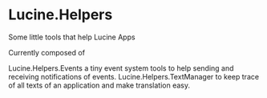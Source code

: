 # Lucine.Helpers

Some little tools that help Lucine Apps

Currently composed of 

Lucine.Helpers.Events a tiny event system tools to help sending and receiving notifications of events.
Lucine.Helpers.TextManager to keep trace of all texts of an application and make translation easy.